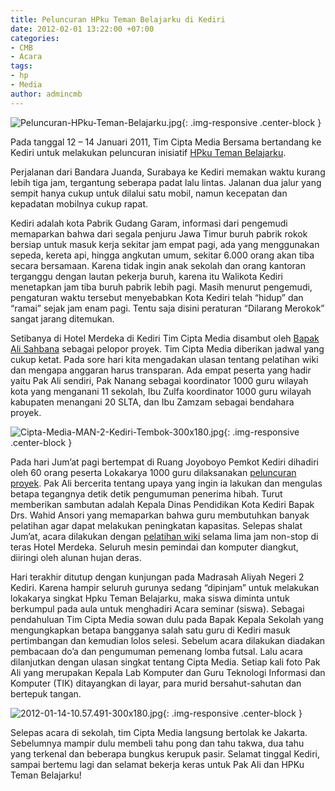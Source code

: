 ```yaml
---
title: Peluncuran HPku Teman Belajarku di Kediri
date: 2012-02-01 13:22:00 +07:00
categories:
- CMB
- Acara
tags:
- hp
- Media
author: admincmb
---
```


![Peluncuran-HPku-Teman-Belajarku.jpg](/uploads/Peluncuran-HPku-Teman-Belajarku.jpg){: .img-responsive .center-block }

Pada tanggal 12 – 14 Januari 2011, Tim Cipta Media Bersama bertandang ke Kediri untuk melakukan peluncuran inisiatif [HPku Teman Belajarku](http://www.ciptamedia.org/wiki/Hpku-Teman_Belajarku).

Perjalanan dari Bandara Juanda, Surabaya ke Kediri memakan waktu kurang lebih tiga jam, tergantung seberapa padat lalu lintas. Jalanan dua jalur yang sempit hanya cukup untuk dilalui satu mobil, namun kecepatan dan kepadatan mobilnya cukup rapat.

Kediri adalah kota Pabrik Gudang Garam, informasi dari pengemudi memaparkan bahwa dari segala penjuru Jawa Timur buruh pabrik rokok bersiap untuk masuk kerja sekitar jam empat pagi, ada yang menggunakan sepeda, kereta api, hingga angkutan umum, sekitar 6.000 orang akan tiba secara bersamaan. Karena tidak ingin anak sekolah dan orang kantoran terganggu dengan lautan pekerja buruh, karena itu Walikota Kediri menetapkan jam tiba buruh pabrik lebih pagi. Masih menurut pengemudi, pengaturan waktu tersebut menyebabkan Kota Kediri telah “hidup” dan “ramai” sejak jam enam pagi. Tentu saja disini peraturan “Dilarang Merokok” sangat jarang ditemukan.

Setibanya di Hotel Merdeka di Kediri Tim Cipta Media disambut oleh [Bapak Ali Sahbana](http://www.ciptamedia.org/wiki/Ali_Sahbana) sebagai pelopor proyek. Tim Cipta Media diberikan jadwal yang cukup ketat. Pada sore hari kita mengadakan ulasan tentang pelatihan wiki dan mengapa anggaran harus transparan. Ada empat peserta yang hadir yaitu Pak Ali sendiri, Pak Nanang sebagai koordinator 1000 guru wilayah kota yang menganani 11 sekolah, Ibu Zulfa koordinator 1000 guru wilayah kabupaten menangani 20 SLTA, dan Ibu Zamzam sebagai bendahara proyek.

![Cipta-Media-MAN-2-Kediri-Tembok-300x180.jpg](/uploads/Cipta-Media-MAN-2-Kediri-Tembok-300x180.jpg){: .img-responsive .center-block }

Pada hari Jum’at pagi bertempat di Ruang Joyoboyo Pemkot Kediri dihadiri oleh 60 orang peserta Lokakarya 1000 guru dilaksanakan [peluncuran proyek](http://www.ciptamedia.org/wiki/Hpku-Teman_Belajarku/Laporan_aktivitas#13_Januari_2012). Pak Ali bercerita tentang upaya yang ingin ia lakukan dan mengulas betapa tegangnya detik detik pengumuman penerima hibah. Turut memberikan sambutan adalah Kepala Dinas Pendidikan Kota Kediri Bapak Drs. Wahid Ansori yang memaparkan bahwa guru membutuhkan banyak pelatihan agar dapat melakukan peningkatan kapasitas. Selepas shalat Jum’at, acara dilakukan dengan [pelatihan wiki](http://www.ciptamedia.org/wiki/Hpku-Teman_Belajarku/Laporan_aktivitas#13_Januari_2012_2) selama lima jam non-stop di teras Hotel Merdeka. Seluruh mesin pemindai dan komputer diangkut, diiringi oleh alunan hujan deras.

Hari terakhir ditutup dengan kunjungan pada Madrasah Aliyah Negeri 2 Kediri. Karena hampir seluruh gurunya sedang “dipinjam” untuk melakukan lokakarya singkat Hpku Teman Belajarku, maka siswa diminta untuk berkumpul pada aula untuk menghadiri Acara seminar (siswa). Sebagai pendahuluan Tim Cipta Media sowan dulu pada Bapak Kepala Sekolah yang mengungkapkan betapa bangganya salah satu guru di Kediri masuk pertimbangan dan kemudian lolos selesi. Sebelum acara dilakukan diadakan pembacaan do’a dan pengumuman pemenang lomba futsal. Lalu acara dilanjutkan dengan ulasan singkat tentang Cipta Media. Setiap kali foto Pak Ali yang merupakan Kepala Lab Komputer dan Guru Teknologi Informasi dan Komputer (TIK) ditayangkan di layar, para murid bersahut-sahutan dan bertepuk tangan.

![2012-01-14-10.57.491-300x180.jpg](/uploads/2012-01-14-10.57.491-300x180.jpg){: .img-responsive .center-block }

Selepas acara di sekolah, tim Cipta Media langsung bertolak ke Jakarta. Sebelumnya mampir dulu membeli tahu pong dan tahu takwa, dua tahu yang terkenal dan beberapa bungkus kerupuk pasir. Selamat tinggal Kediri, sampai bertemu lagi dan selamat bekerja keras untuk Pak Ali dan HPKu Teman Belajarku!